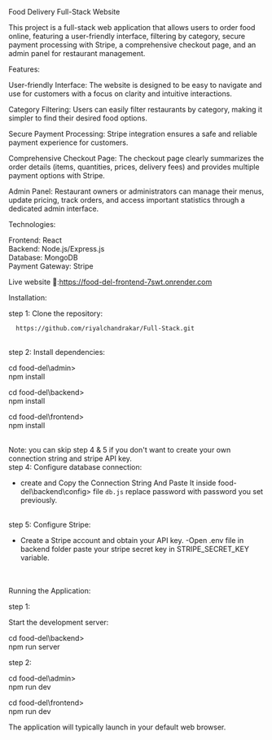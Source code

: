 

Food Delivery Full-Stack Website

This project is a full-stack web application that allows users to order food online, featuring a user-friendly interface, filtering by category, secure payment processing with Stripe, a comprehensive checkout page, and an admin panel for restaurant management.

Features:

 User-friendly Interface:  The website is designed to be easy to navigate and use for customers with a focus on clarity   and intuitive interactions.
 
 Category Filtering:  Users can easily filter restaurants by category, making it simpler to find their desired food options.

 Secure Payment Processing:  Stripe integration ensures a safe and reliable payment experience for customers.

 Comprehensive Checkout Page:  The checkout page clearly summarizes the order details (items, quantities, prices, delivery fees) and provides multiple payment options with Stripe.

 Admin Panel:  Restaurant owners or administrators can manage their menus, update pricing, track orders, and access important statistics through a dedicated admin interface.

Technologies:

 Frontend: React <br>
 Backend: Node.js/Express.js<br>
 Database: MongoDB<br>
 Payment Gateway: Stripe<br>


Live website 🔗:https://food-del-frontend-7swt.onrender.com<br>


Installation:<br>


  step 1: Clone the repository:

      https://github.com/riyalchandrakar/Full-Stack.git   
   <br>
  step 2: Install dependencies:
   
   cd food-del\admin><br>
   npm install 

   cd food-del\backend><br>
   npm install

   cd food-del\frontend><br>
   npm install

<br>
Note: you can skip step 4 & 5 if you don't want to create your own connection string and stripe API key.

   <br>
step 4: Configure database connection:

   - create and Copy the Connection String And Paste It inside food-del\backend\config>  file `db.js` replace password    with password you set previously.

<br>
step 5: Configure Stripe:

   - Create a Stripe account and obtain your API key.
   -Open .env file in backend folder paste your stripe secret key in STRIPE_SECRET_KEY variable.

<br><br>
Running the Application:

   step 1: 
   
   Start the development server:
   
   cd food-del\backend><br>
   npm  run server

   step 2:
  
   cd food-del\admin><br>
   npm  run dev

   cd food-del\frontend><br>
   npm  run dev
   
 The application will typically launch in your default web browser.



